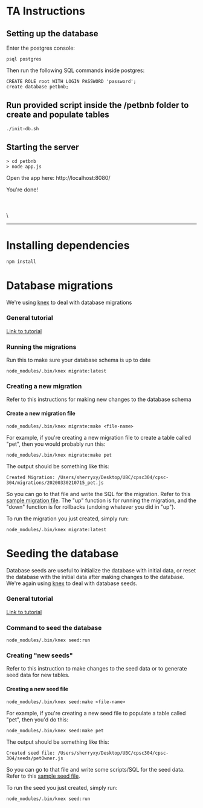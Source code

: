 # TA Instructions
## Setting up the database

Enter the postgres console:
```
psql postgres
```

Then run the following SQL commands inside postgres:
```
CREATE ROLE root WITH LOGIN PASSWORD 'password';
create database petbnb;
```
## Run provided script inside the /petbnb folder to create and populate tables
```
./init-db.sh
```

## Starting the server
```
> cd petbnb
> node app.js
```
Open the app here: 
http://localhost:8080/

You're done!
\
\
\
\
\

- - -

# Installing dependencies
```
npm install
```

# Database migrations
We're using [knex](http://knexjs.org/) to deal with database migrations

### General tutorial
[Link to tutorial](https://www.jernejsila.com/2016/09/04/creating-database-migrations-seeds-node-js/)

### Running the migrations
Run this to make sure your database schema is up to date
```
node_modules/.bin/knex migrate:latest
```

### Creating a new migration
Refer to this instructions for making new changes to the database schema

#### Create a new migration file
```
node_modules/.bin/knex migrate:make <file-name>
```
For example, if you're creating a new migration file to create a table called "pet", then you would probably run this:
```
node_modules/.bin/knex migrate:make pet
```

The output should be something like this:
```
Created Migration: /Users/sherryxy/Desktop/UBC/cpsc304/cpsc-304/migrations/20200330210715_pet.js
```

So you can go to that file and write the SQL for the migration. Refer to this [sample migration file](migrations/20200330213838_petOwner.js).
The "up" function is for running the migration, and the "down" function is for rollbacks (undoing whatever you did in "up").

To run the migration you just created, simply run:
```
node_modules/.bin/knex migrate:latest
```

# Seeding the database
Database seeds are useful to initialize the database with initial data, or reset the database with the initial data after making changes to the database.
We're again using [knex](http://knexjs.org/) to deal with database seeds.

### General tutorial
[Link to tutorial](https://www.jernejsila.com/2016/09/04/creating-database-migrations-seeds-node-js/)

### Command to seed the database
```
node_modules/.bin/knex seed:run
```

### Creating "new seeds"
Refer to this instruction to make changes to the seed data or to generate seed data for new tables.

#### Creating a new seed file
```
node_modules/.bin/knex seed:make <file-name>
```
For example, if you're creating a new seed file to populate a table called "pet", then you'd do this:
```
node_modules/.bin/knex seed:make pet
```
The output should be something like this:
```
Created seed file: /Users/sherryxy/Desktop/UBC/cpsc304/cpsc-304/seeds/petOwner.js
```

So you can go to that file and write some scripts/SQL for the seed data. Refer to this [sample seed file](seeds/petOwner.js).

To run the seed you just created, simply run:
```
node_modules/.bin/knex seed:run
```
